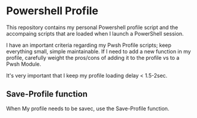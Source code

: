 # Powershell Profile

This repository contains my personal Powershell profile script and the accompaing scripts that are loaded when I launch a PowerShell session.

I have an important criteria regarding my Pwsh Profile scripts; keep everything small, simple maintainable. If I need to add a new function in my profile, carefully weight the pros/cons of adding it
to the profile vs to a Pwsh Module. 

It's very important that I keep my profile loading delay < 1.5-2sec.

## Save-Profile function

When My profile needs to be savec, use the Save-Profile function.
